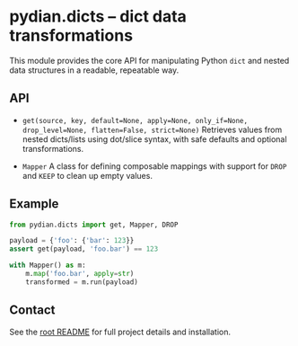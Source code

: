 # pydian.dicts – dict data transformations

This module provides the core API for manipulating Python `dict` and nested data structures in a readable, repeatable way.

## API

- `get(source, key, default=None, apply=None, only_if=None, drop_level=None, flatten=False, strict=None)`
  Retrieves values from nested dicts/lists using dot/slice syntax, with safe defaults and optional transformations.

- `Mapper`
  A class for defining composable mappings with support for `DROP` and `KEEP` to clean up empty values.

## Example

```python
from pydian.dicts import get, Mapper, DROP

payload = {'foo': {'bar': 123}}
assert get(payload, 'foo.bar') == 123

with Mapper() as m:
    m.map('foo.bar', apply=str)
    transformed = m.run(payload)
```

## Contact

See the [root README](../README.md) for full project details and installation.
